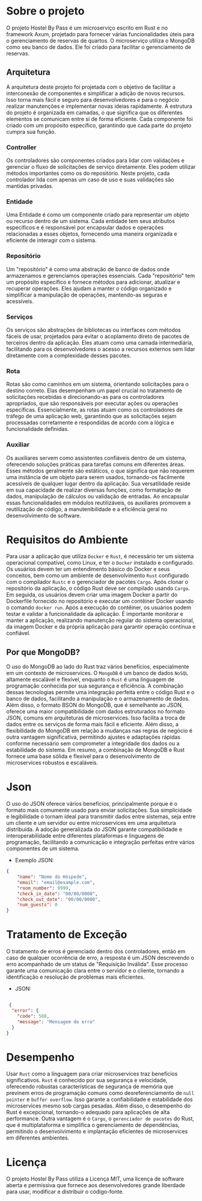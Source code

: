 # Sobre o projeto
O projeto Hostel By Pass é um microserviço escrito em Rust e no framework Axum, projetado para fornecer várias funcionalidades úteis para o gerenciamento de reservas de quartos. O microserviço utiliza o MongoDB como seu banco de dados. Ele foi criado para facilitar o gerenciamento de reservas.

## Arquitetura
A arquitetura deste projeto foi projetada com o objetivo de facilitar a interconexão de componentes e simplificar a adição de novos recursos. Isso torna mais fácil e seguro para desenvolvedores e para o negócio realizar manutenções e implementar novas ideias rapidamente. A estrutura do projeto é organizada em camadas, o que significa que os diferentes elementos se comunicam entre si de forma eficiente. Cada componente foi criado com um propósito específico, garantindo que cada parte do projeto cumpra sua função.

### Controller
Os controladores são componentes criados para lidar com validações e gerenciar o fluxo de solicitações de serviço diretamente. Eles podem utilizar métodos importantes como os do repositório. Neste projeto, cada controlador lida com apenas um caso de uso e suas validações são mantidas privadas.

### Entidade
Uma Entidade é como um componente criado para representar um objeto ou recurso dentro de um sistema. Cada entidade tem seus atributos específicos e é responsável por encapsular dados e operações relacionadas a esses objetos, fornecendo uma maneira organizada e eficiente de interagir com o sistema.

### Repositório
Um "repositório" é como uma abstração de banco de dados onde armazenamos e gerenciamos operações essenciais. Cada "repositório" tem um propósito específico e fornece métodos para adicionar, atualizar e recuperar operações. Eles ajudam a manter o código organizado e simplificar a manipulação de operações, mantendo-as seguras e acessíveis.

### Serviços
Os serviços são abstrações de bibliotecas ou interfaces com métodos fáceis de usar, projetados para evitar o acoplamento direto de pacotes de terceiros dentro da aplicação. Eles atuam como uma camada intermediária, facilitando para os desenvolvedores o acesso a recursos externos sem lidar diretamente com a complexidade desses pacotes.

### Rota
Rotas são como caminhos em um sistema, orientando solicitações para o destino correto. Elas desempenham um papel crucial no tratamento de solicitações recebidas e direcionando-as para os controladores apropriados, que são responsáveis por executar ações ou operações específicas. Essencialmente, as rotas atuam como os controladores de tráfego de uma aplicação web, garantindo que as solicitações sejam processadas corretamente e respondidas de acordo com a lógica e funcionalidade definidas.

### Auxiliar
Os auxiliares servem como assistentes confiáveis dentro de um sistema, oferecendo soluções práticas para tarefas comuns em diferentes áreas. Esses métodos geralmente são estáticos, o que significa que não requerem uma instância de um objeto para serem usados, tornando-os facilmente acessíveis de qualquer lugar dentro da aplicação. Sua versatilidade reside em sua capacidade de realizar diversas funções, como formatação de dados, manipulação de cálculos ou validação de entradas. Ao encapsular essas funcionalidades em módulos reutilizáveis, os auxiliares promovem a reutilização de código, a manutenibilidade e a eficiência geral no desenvolvimento de software.

# Requisitos do Ambiente
Para usar a aplicação que utiliza `Docker` e `Rust`, é necessário ter um sistema operacional compatível, como Linux, e ter o `Docker` instalado e configurado. Os usuários devem ter um entendimento básico do Docker e seus conceitos, bem como um ambiente de desenvolvimento `Rust` configurado com o compilador `Rustc` e o gerenciador de pacotes `Cargo`. Após clonar o repositório da aplicação, o código Rust deve ser compilado usando `Cargo`. Em seguida, os usuários devem criar uma imagem Docker a partir do Dockerfile fornecido no repositório e executar um contêiner Docker usando o comando `docker run`. Após a execução do contêiner, os usuários podem testar e validar a funcionalidade da aplicação. É importante monitorar e manter a aplicação, realizando manutenção regular do sistema operacional, da imagem Docker e da própria aplicação para garantir operação contínua e confiável.

## Por que MongoDB?
O uso do MongoDB ao lado do Rust traz vários benefícios, especialmente em um contexto de microservices. O `MongoDB` é um banco de dados `NoSQL` altamente escalável e flexível, enquanto o `Rust` é uma linguagem de programação conhecida por sua segurança e eficiência. A combinação dessas tecnologias permite uma integração perfeita entre o código Rust e o banco de dados, facilitando a manipulação e o armazenamento de dados. Além disso, o formato BSON do MongoDB, que é semelhante ao JSON, oferece uma maior compatibilidade com dados estruturados no formato JSON, comuns em arquiteturas de microservices. Isso facilita a troca de dados entre os serviços de forma mais fácil e eficiente. Além disso, a flexibilidade do MongoDB em relação a mudanças nas regras de negócio é outra vantagem significativa, permitindo ajustes e adaptações rápidas conforme necessário sem comprometer a integridade dos dados ou a estabilidade do sistema. Em resumo, a combinação de MongoDB e Rust fornece uma base sólida e flexível para o desenvolvimento de microservices robustos e escaláveis.

# Json
O uso do JSON oferece vários benefícios, principalmente porque é o formato mais comumente usado para enviar solicitações. Sua simplicidade e legibilidade o tornam ideal para transmitir dados entre sistemas, seja entre um cliente e um servidor ou entre microservices em uma arquitetura distribuída. A adoção generalizada do JSON garante compatibilidade e interoperabilidade entre diferentes plataformas e linguagens de programação, facilitando a comunicação e integração perfeitas entre vários componentes de um sistema.
- Exemplo JSON:
```json
{
    "name": "Nome do Hóspede",
    "email": "email@example.com",
    "room_number": 9999,
    "check_in_date": "00/00/0000",
    "check_out_date": "00/00/0000",
    "num_guests": 0
}
```
# Tratamento de Exceção

O tratamento de erros é gerenciado dentro dos controladores, então em caso de qualquer ocorrência de erro, a resposta é um JSON descrevendo o erro acompanhado de um status de "Requisição Inválida". Esse processo garante uma comunicação clara entre o servidor e o cliente, tornando a identificação e resolução de problemas mais eficientes.

- JSON:

```json

 {
  "error": {
    "code": 500,
    "message": "Mensagem de erro"
  }
}
```
# Desempenho

Usar `Rust` como a linguagem para criar microservices traz benefícios significativos. `Rust` é conhecido por sua segurança e velocidade, oferecendo robustas características de segurança de memória que previnem erros de programação comuns como desreferenciamento de `null pointer` e  `buffer overflow`. Isso garante a confiabilidade e estabilidade dos microservices mesmo sob cargas pesadas. Além disso, o desempenho do Rust é excepcional, tornando-o adequado para aplicações de alta performance. Outra vantagem é o `Cargo`, o `gerenciador de pacotes` do Rust, que é multiplataforma e simplifica o gerenciamento de dependências, permitindo o desenvolvimento e implantação eficientes de microservices em diferentes ambientes.

# Licença

O projeto Hostel By Pass utiliza a Licença MIT, uma licença de software aberta e permissiva que fornece aos desenvolvedores grande liberdade para usar, modificar e distribuir o código-fonte.